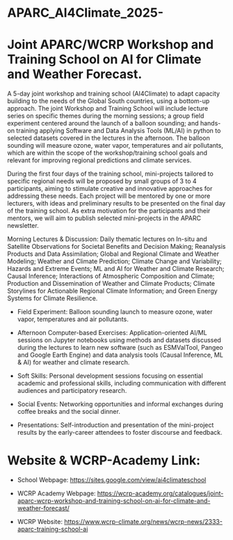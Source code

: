 # APARC_AI4Climate_2025-

# Joint APARC/WCRP Workshop and Training School on AI for Climate and Weather Forecast.

A 5-day joint workshop and training school (AI4Climate) to adapt capacity building to the needs of the Global South countries, using a bottom-up approach.
The joint Workshop and Training School will include lecture series on specific themes during the morning sessions; a group field experiment centered around the launch of a balloon sounding; and hands-on training applying Software and Data Analysis Tools (ML/AI) in python to selected datasets covered in the lectures in the afternoon. The balloon sounding will measure ozone, water vapor, temperatures and air pollutants, which are within the scope of the workshop/training school goals and relevant for improving regional predictions and climate services. 


During the first four days of the training school, mini-projects tailored to specific regional needs will be proposed by small groups of 3 to 4 participants, aiming to stimulate creative and innovative approaches for addressing these needs. Each project will be mentored by one or more lecturers, with ideas and preliminary results to be presented on the final day of the training school. As extra motivation for the participants and their mentors, we will aim to publish selected mini-projects in the APARC newsletter.


Morning Lectures & Discussion: Daily thematic lectures on In-situ and Satellite Observations for Societal Benefits and Decision Making; Reanalysis Products and Data Assimilation; Global and Regional Climate and Weather Modeling; Weather and Climate Prediction; Climate Change and Variability; Hazards and Extreme Events; ML  and AI for Weather and Climate Research; Causal Inference; Interactions of Atmospheric Composition and Climate; Production and Dissemination of Weather and Climate Products; Climate Storylines for Actionable Regional Climate Information; and Green Energy Systems for Climate Resilience.   

- Field Experiment: Balloon sounding launch to measure ozone, water vapor, temperatures and air pollutants. 

- Afternoon Computer-based Exercises: Application-oriented AI/ML sessions on Jupyter notebooks using methods and datasets discussed during the lectures to learn new software (such as ESMValTool, Pangeo and Google Earth Engine) and data analysis tools (Causal Inference, ML & AI) for weather and climate research.

- Soft Skills: Personal development sessions focusing on essential academic and professional skills, including communication with different audiences and participatory research.

- Social Events: Networking opportunities and informal exchanges during coffee breaks and the social dinner.

- Presentations: Self-introduction and presentation of the mini-project results by the early-career attendees to foster discourse and feedback. 

# Website & WCRP-Academy  Link:

- School Webpage: https://sites.google.com/view/ai4climateschool

- WCRP Academy Webpage: https://wcrp-academy.org/catalogues/joint-aparc-wcrp-workshop-and-training-school-on-ai-for-climate-and-weather-forecast/

- WCRP Website: https://www.wcrp-climate.org/news/wcrp-news/2333-aparc-training-school-ai


